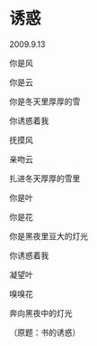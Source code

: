 # 诱惑

2009.9.13

你是风

你是云

你是冬天里厚厚的雪

你诱惑着我

抚摸风

亲吻云

扎进冬天厚厚的雪里





你是叶

你是花

你是黑夜里豆大的灯光

你诱惑着我

凝望叶

嗅嗅花

奔向黑夜中的灯光

（原题：书的诱惑）

